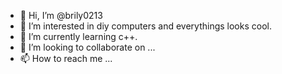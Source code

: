 - 👋 Hi, I’m @brily0213
- 👀 I’m interested in diy computers and everythings looks cool.
- 🌱 I’m currently learning c++.
- 💞️ I’m looking to collaborate on ...
- 📫 How to reach me ...

<!---
brily0213/brily0213 is a ✨ special ✨ repository because its `README.md` (this file) appears on your GitHub profile.
You can click the Preview link to take a look at your changes.
--->
